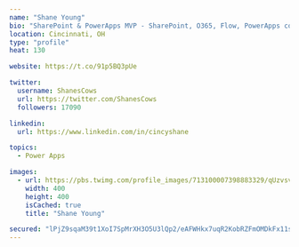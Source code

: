 ```yaml
---
name: "Shane Young"
bio: "SharePoint & PowerApps MVP - SharePoint, O365, Flow, PowerApps consulting? @PowerApps911 | Pure Snark? You found it."
location: Cincinnati, OH
type: "profile"
heat: 130

website: https://t.co/91p5BQ3pUe

twitter:
  username: ShanesCows
  url: https://twitter.com/ShanesCows
  followers: 17090

linkedin:
  url: https://www.linkedin.com/in/cincyshane

topics:
  - Power Apps

images:
  - url: https://pbs.twimg.com/profile_images/713100007398883329/qUzvsvQ3_400x400.jpg
    width: 400
    height: 400
    isCached: true
    title: "Shane Young"

secured: "lPjZ9sqaM39t1XoI7SpMrXH3O5U3lQp2/eAFWHkx7uqR2KobRZFmOMDkFx11stCGLMWvFaMyjUDmLlkCTSXh8VfYYVgZ2RCZZtPcoYJ9XGauH5jyWLgUaCHXCt1iYmRSHJaRmKlk6huQ2WRiCFv1HOEbMlCCZlvh6CKS18VjrPyOaX80ItYwd0d5JuwKT7mrSmxSVFdUHOLhaQJx5MDtddqac/nScyOz4FllQypjj86Y1avUKJZDPLAdUJuK32SV/7PIgdlDIIDSlpAnmySujvWlBbp8+fwLEGTjNMLcUsE45EAPP1la8MAJFOjmRrvhVBb0ipSLoWba38j9kUxLRtfdMSG7fk7uYfaE6WpBmXyuLuoPDcDzo4VQR2sXvG3LS3JwBOBGypSkQpVCPD8wN+YxIisPuGcQSGUIrzG/5jQ=;X4MFu014vFsyqy8yeQo7YQ=="
---
```


